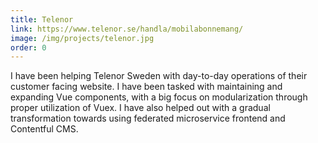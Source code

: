 ```yaml
---
title: Telenor
link: https://www.telenor.se/handla/mobilabonnemang/
image: /img/projects/telenor.jpg
order: 0
---
```


I have been helping Telenor Sweden with day-to-day operations of their customer facing website. I have been tasked with maintaining and expanding Vue components, with a big focus on modularization through proper utilization of Vuex. I have also helped out with a gradual transformation towards using federated microservice frontend and Contentful CMS.